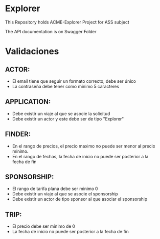 # Explorer
This Repository holds ACME-Explorer Project for ASS subject

The API documentation is on Swagger Folder

# Validaciones

## ACTOR:
- El email tiene que seguir un formato correcto, debe ser único
- La contraseña debe tener como mínimo 5 caracteres
## APPLICATION:
- Debe existir un viaje al que se asocie la solicitud
- Debe existir un actor y este debe ser de tipo "Explorer"
## FINDER:
- En el rango de precios, el precio maximo no puede ser menor al precio mínimo.
- En el rango de fechas, la fecha de inicio no puede ser posterior a la fecha de fin
## SPONSORSHIP:
- El rango de tarifa plana debe ser minimo 0
- Debe existir un viaje al que se asocie el sponsorship
- Debe existir un actor de tipo sponsor al que asociar el sponsorship
## TRIP:
- El precio debe ser mínimo de 0
- La fecha de inicio no puede ser posterior a la fecha de fin
